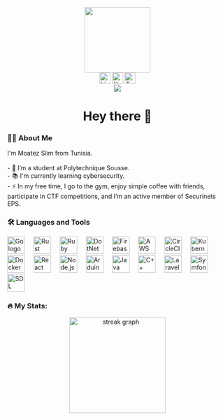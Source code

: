 <div align="center">

<img height="150" src="https://media.giphy.com/media/M9gbBd9nbDrOTu1Mqx/giphy.gif" />

</div>

<div align="center">

<img src="https://img.shields.io/static/v1?message=LinkedIn&logo=linkedin&label=&color=0077B5&logoColor=white&labelColor=&style=for-the-badge" height="25" alt="LinkedIn logo" />

<img src="https://img.shields.io/static/v1?message=YouTube&logo=youtube&label=&color=FF0000&logoColor=white&labelColor=&style=for-the-badge" height="25" alt="YouTube logo" />

<img src="https://img.shields.io/static/v1?message=Twitter&logo=twitter&label=&color=1DA1F2&logoColor=white&labelColor=&style=for-the-badge" height="25" alt="Twitter logo" />

</div>

<div align="center">

<img src="https://visitor-badge.laobi.icu/badge?page_id=maurodesouza.maurodesouza&" />

</div>

<h1 align="center">Hey there 👋</h1>

<h3 align="left">👩‍💻 About Me</h3>

<p align="left">I'm Moatez Slim from Tunisia.<br><br>- 🔭 I’m a student at Polytechnique Sousse.<br>- 📚 I'm currently learning cybersecurity.<br>- ⚡ In my free time, I go to the gym, enjoy simple coffee with friends, participate in CTF competitions, and I’m an active member of Securinets EPS.</p>

<h3 align="left">🛠 Languages and Tools</h3>

<div align="left">

<img src="https://cdn.jsdelivr.net/gh/devicons/devicon/icons/go/go-original-wordmark.svg" height="40" alt="Go logo" />

<img width="12" />

<img src="https://cdn.jsdelivr.net/gh/devicons/devicon/icons/rust/rust-original.svg" height="40" alt="Rust logo" />

<img width="12" />

<img src="https://cdn.jsdelivr.net/gh/devicons/devicon/icons/ruby/ruby-plain-wordmark.svg" height="40" alt="Ruby logo" />

<img width="12" />

<img src="https://cdn.jsdelivr.net/gh/devicons/devicon/icons/dot-net/dot-net-plain-wordmark.svg" height="40" alt="DotNet logo" />

<img width="12" />

<img src="https://cdn.jsdelivr.net/gh/devicons/devicon/icons/firebase/firebase-plain-wordmark.svg" height="40" alt="Firebase logo" />

<img width="12" />

<img src="https://cdn.jsdelivr.net/gh/devicons/devicon/icons/amazonwebservices/amazonwebservices-line-wordmark.svg" height="40" alt="AWS logo" />

<img width="12" />

<img src="https://cdn.jsdelivr.net/gh/devicons/devicon/icons/circleci/circleci-plain.svg" height="40" alt="CircleCI logo" />

<img width="12" />

<img src="https://cdn.jsdelivr.net/gh/devicons/devicon/icons/kubernetes/kubernetes-plain.svg" height="40" alt="Kubernetes logo" />

<img width="12" />

<img src="https://cdn.jsdelivr.net/gh/devicons/devicon/icons/docker/docker-plain-wordmark.svg" height="40" alt="Docker logo" />

<img width="12" />

<img src="https://cdn.jsdelivr.net/gh/devicons/devicon/icons/react/react-original.svg" height="40" alt="React logo" />

<img width="12" />

<img src="https://cdn.jsdelivr.net/gh/devicons/devicon/icons/nodejs/nodejs-original.svg" height="40" alt="Node.js logo" />

<img width="12" />

<img src="https://cdn.jsdelivr.net/gh/devicons/devicon/icons/arduino/arduino-original.svg" height="40" alt="Arduino logo" />

<img width="12" />

<img src="https://cdn.jsdelivr.net/gh/devicons/devicon/icons/java/java-original.svg" height="40" alt="Java logo" />

<img width="12" />

<img src="https://cdn.jsdelivr.net/gh/devicons/devicon/icons/cplusplus/cplusplus-original.svg" height="40" alt="C++ logo" />

<img width="12" />

<img src="https://cdn.jsdelivr.net/gh/devicons/devicon/icons/laravel/laravel-plain.svg" height="40" alt="Laravel logo" />

<img width="12" />

<img src="https://cdn.jsdelivr.net/gh/devicons/devicon/icons/symfony/symfony-original.svg" height="40" alt="Symfony logo" />

<img width="12" />

<img src="https://cdn.jsdelivr.net/gh/devicons/devicon/icons/sdl/sdl-original.svg" height="40" alt="SDL logo" />

</div>

<h3 align="left">🔥 My Stats:</h3>

<div align="center">

<img src="https://streak-stats.demolab.com?user=maurodesouza&locale=en&mode=daily&theme=dark&hide_border=false&border_radius=5&order=3" height="220" alt="streak graph" />

</div>